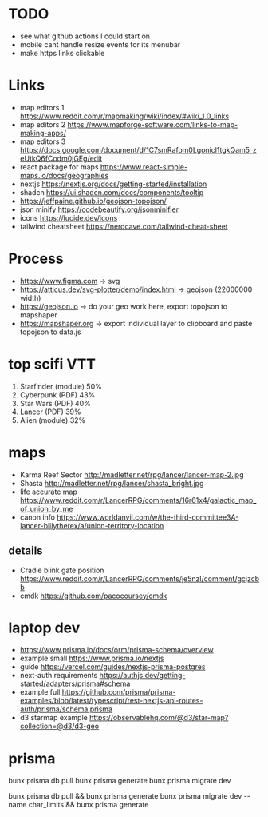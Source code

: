 # TODO
- see what github actions I could start on
- mobile cant handle resize events for its menubar
- make https links clickable

# Links
- map editors 1 https://www.reddit.com/r/mapmaking/wiki/index/#wiki_1.0_links
- map editors 2 https://www.mapforge-software.com/links-to-map-making-apps/
- map editors 3 https://docs.google.com/document/d/1C7smRafom0Lgonicl1tgkQam5_zeUtkQ6fCodm0jGEg/edit
- react package for maps https://www.react-simple-maps.io/docs/geographies
- nextjs https://nextjs.org/docs/getting-started/installation
- shadcn https://ui.shadcn.com/docs/components/tooltip
- https://jeffpaine.github.io/geojson-topojson/
- json minify https://codebeautify.org/jsonminifier
- icons https://lucide.dev/icons
- tailwind cheatsheet https://nerdcave.com/tailwind-cheat-sheet

# Process
- https://www.figma.com -> svg
- https://atticus.dev/svg-plotter/demo/index.html -> geojson (22000000 width)
- https://geojson.io -> do your geo work here, export topojson to mapshaper
- https://mapshaper.org -> export individual layer to clipboard and paste topojson to data.js

# top scifi VTT
1. Starfinder (module) 50%
2. Cyberpunk (PDF) 43%
3. Star Wars (PDF) 40%
4. Lancer (PDF) 39%
5. Alien (module) 32%

# maps
- Karma Reef Sector http://madletter.net/rpg/lancer/lancer-map-2.jpg
- Shasta http://madletter.net/rpg/lancer/shasta_bright.jpg
- life accurate map https://www.reddit.com/r/LancerRPG/comments/16r61x4/galactic_map_of_union_by_me
- canon info https://www.worldanvil.com/w/the-third-committee3A-lancer-billytherex/a/union-territory-location

## details
- Cradle blink gate position https://www.reddit.com/r/LancerRPG/comments/je5nzl/comment/gcjzcbb
- cmdk https://github.com/pacocoursey/cmdk

# laptop dev
- https://www.prisma.io/docs/orm/prisma-schema/overview
- example small https://www.prisma.io/nextjs
- guide https://vercel.com/guides/nextjs-prisma-postgres
- next-auth requirements https://authjs.dev/getting-started/adapters/prisma#schema
- example full https://github.com/prisma/prisma-examples/blob/latest/typescript/rest-nextjs-api-routes-auth/prisma/schema.prisma
- d3 starmap example https://observablehq.com/@d3/star-map?collection=@d3/d3-geo

# prisma
bunx prisma db pull
bunx prisma generate
bunx prisma migrate dev

bunx prisma db pull && bunx prisma generate
bunx prisma migrate dev --name char_limits && bunx prisma generate
